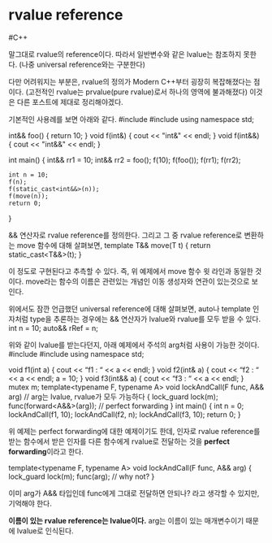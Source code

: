 # rvalue reference
#C++

 
말그대로 rvalue의 reference이다. 따라서 일반변수와 같은 lvalue는 참조하지 못한다.
(나중 universal reference와는 구분한다)

다만 어려워지는 부분은,
rvalue의 정의가 Modern C++부터 굉장히 복잡해졌다는 점이다.
(고전적인 rvalue는 prvalue(pure rvalue)로서 하나의 영역에 불과해졌다)
이것은 다른 포스트에 제대로 정리해야겠다.

기본적인 사용례를 보면 아래와 같다.
#include <iostream>
#include <algorithm>
using namespace std;

int&& foo() { return 10; }
void f(int&) { cout << "int&" << endl; }
void f(int&&) { cout << "int&&" << endl; }

int main()
{
	int&& rr1 = 10;
	int&& rr2 = foo();
	f(10); 
	f(foo()); 
	f(rr1); 
	f(rr2); 

	int n = 10;
	f(n); 
	f(static_cast<int&&>(n)); 
	f(move(n)); 
	return 0;
}

&& 연산자로 rvalue reference를 정의한다.
그리고 그 중 rvalue reference로 변환하는 move 함수에 대해 살펴보면,
template <typename T>
T&& move(T t)
{
    return static_cast<T&&>(t);
}

이 정도로 구현된다고 추측할 수 있다. 즉, 위 예제에서 move 함수 윗 라인과 동일한 것이다.
move라는 함수의 이름은 관련있는 개념인 이동 생성자와 연관이 있는것으로 보인다.


위에서도 잠깐 언급했던 universal reference에 대해 살펴보면,
auto나 template 인자처럼 type을 추론하는 경우에는 && 연산자가 lvalue와 rvalue를 모두 받을 수 있다.
int n = 10;
auto&& rRef = n;

위와 같이 lvalue를 받는다던지,
아래 예제에서 주석의 arg처럼 사용이 가능한 것이다.
#include <iostream>
#include <mutex>
using namespace std;

void f1(int a) { cout << “f1 : “ << a << endl; }
void f2(int& a) { cout << “f2 : “ << a << endl; a = 10; }
void f3(int&& a) { cout << “f3 : “ << a << endl; }
mutex m;
template<typename F, typename A> void lockAndCall(F func, A&& arg)    // arg는 lvalue, rvalue가 모두 가능하다
{
	lock_guard<mutex> lock(m);
	func(forward<A&&>(arg));    // perfect forwarding
}
int main()
{
	int n = 0;
	lockAndCall(f1, 10); 
	lockAndCall(f2, n); 
	lockAndCall(f3, 10); 
	return 0;
}

위 예제는 perfect forwarding에 대한 예제이기도 한데,
인자로 rvalue reference를 받는 함수에서 받은 인자를 다른 함수에게 rvalue로 전달하는 것을 **perfect forwarding**이라고 한다.

template<typename F, typename A> void lockAndCall(F func, A&& arg)
{
	lock_guard<mutex> lock(m);
	func(arg);    // why not?
}

이미 arg가 A&& 타입인데 func에게 그대로 전달하면 안되나? 라고 생각할 수 있지만,
기억해야 한다.

**이름이 있는 rvalue reference는 lvalue이다.**
arg는 이름이 있는 매개변수이기 때문에 lvalue로 인식된다.
 
